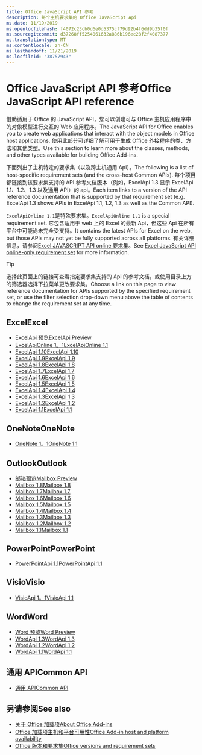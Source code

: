 ```yaml
---
title: Office JavaScript API 参考
description: 每个主机要求集的 Office JavaScript Api
ms.date: 11/19/2019
ms.openlocfilehash: f4072c23cb0d6e0d5375cf79d92b4f6dd9b35f0f
ms.sourcegitcommit: d37268ff5254061632a886b196ec28f2f4087377
ms.translationtype: MT
ms.contentlocale: zh-CN
ms.lasthandoff: 11/21/2019
ms.locfileid: "38757943"
---
```

# <a name="office-javascript-api-reference"></a><span data-ttu-id="b38a0-103">Office JavaScript API 参考</span><span class="sxs-lookup"><span data-stu-id="b38a0-103">Office JavaScript API reference</span></span>

<span data-ttu-id="b38a0-104">借助适用于 Office 的 JavaScript API，您可以创建可与 Office 主机应用程序中的对象模型进行交互的 Web 应用程序。</span><span class="sxs-lookup"><span data-stu-id="b38a0-104">The JavaScript API for Office enables you to create web applications that interact with the object models in Office host applications.</span></span> <span data-ttu-id="b38a0-105">使用此部分可详细了解可用于生成 Office 外接程序的类、方法和其他类型。</span><span class="sxs-lookup"><span data-stu-id="b38a0-105">Use this section to learn more about the classes, methods, and other types available for building Office Add-ins.</span></span>

<span data-ttu-id="b38a0-106">下面列出了主机特定的要求集（以及跨主机通用 Api）。</span><span class="sxs-lookup"><span data-stu-id="b38a0-106">The following is a list of host-specific requirement sets (and the cross-host Common APIs).</span></span> <span data-ttu-id="b38a0-107">每个项目都链接到该要求集支持的 API 参考文档版本（例如，ExcelApi 1.3 显示 ExcelApi 1.1、1.2、1.3 以及通用 API）的 api。</span><span class="sxs-lookup"><span data-stu-id="b38a0-107">Each item links to a version of the API reference documentation that is supported by that requirement set (e.g. ExcelApi 1.3 shows APIs in ExcelApi 1.1, 1.2, 1.3 as well as the Common API).</span></span>

<span data-ttu-id="b38a0-108">`ExcelApiOnline 1.1`是特殊要求集。</span><span class="sxs-lookup"><span data-stu-id="b38a0-108">`ExcelApiOnline 1.1` is a special requirement set.</span></span> <span data-ttu-id="b38a0-109">它包含适用于 web 上的 Excel 的最新 Api，但这些 Api 在所有平台中可能尚未完全受支持。</span><span class="sxs-lookup"><span data-stu-id="b38a0-109">It contains the latest APIs for Excel on the web, but those APIs may not yet be fully supported across all platforms.</span></span> <span data-ttu-id="b38a0-110">有关详细信息，请参阅[Excel JAVASCRIPT API online 要求集](/office/dev/add-ins/reference/requirement-sets/excel-api-online-requirement-set)。</span><span class="sxs-lookup"><span data-stu-id="b38a0-110">See [Excel JavaScript API online-only requirement set](/office/dev/add-ins/reference/requirement-sets/excel-api-online-requirement-set) for more information.</span></span>

> [!TIP]
> <span data-ttu-id="b38a0-111">选择此页面上的链接可查看指定要求集支持的 Api 的参考文档，或使用目录上方的筛选器选择下拉菜单更改要求集。</span><span class="sxs-lookup"><span data-stu-id="b38a0-111">Choose a link on this page to view reference documentation for APIs supported by the specified requirement set, or use the filter selection drop-down menu above the table of contents to change the requirement set at any time.</span></span>

## <a name="excel"></a><span data-ttu-id="b38a0-112">Excel</span><span class="sxs-lookup"><span data-stu-id="b38a0-112">Excel</span></span>

- [<span data-ttu-id="b38a0-113">ExcelApi 预览</span><span class="sxs-lookup"><span data-stu-id="b38a0-113">ExcelApi Preview</span></span>](/javascript/api/excel?view=excel-js-preview)
- [<span data-ttu-id="b38a0-114">ExcelApiOnline 1。1</span><span class="sxs-lookup"><span data-stu-id="b38a0-114">ExcelApiOnline 1.1</span></span>](/javascript/api/excel?view=excel-js-online)
- [<span data-ttu-id="b38a0-115">ExcelApi 1.10</span><span class="sxs-lookup"><span data-stu-id="b38a0-115">ExcelApi 1.10</span></span>](/javascript/api/excel?view=excel-js-1.10)
- [<span data-ttu-id="b38a0-116">ExcelApi 1.9</span><span class="sxs-lookup"><span data-stu-id="b38a0-116">ExcelApi 1.9</span></span>](/javascript/api/excel?view=excel-js-1.9)
- [<span data-ttu-id="b38a0-117">ExcelApi 1.8</span><span class="sxs-lookup"><span data-stu-id="b38a0-117">ExcelApi 1.8</span></span>](/javascript/api/excel?view=excel-js-1.8)
- [<span data-ttu-id="b38a0-118">ExcelApi 1.7</span><span class="sxs-lookup"><span data-stu-id="b38a0-118">ExcelApi 1.7</span></span>](/javascript/api/excel?view=excel-js-1.7)
- [<span data-ttu-id="b38a0-119">ExcelApi 1.6</span><span class="sxs-lookup"><span data-stu-id="b38a0-119">ExcelApi 1.6</span></span>](/javascript/api/excel?view=excel-js-1.6)
- [<span data-ttu-id="b38a0-120">ExcelApi 1.5</span><span class="sxs-lookup"><span data-stu-id="b38a0-120">ExcelApi 1.5</span></span>](/javascript/api/excel?view=excel-js-1.5)
- [<span data-ttu-id="b38a0-121">ExcelApi 1.4</span><span class="sxs-lookup"><span data-stu-id="b38a0-121">ExcelApi 1.4</span></span>](/javascript/api/excel?view=excel-js-1.4)
- [<span data-ttu-id="b38a0-122">ExcelApi 1.3</span><span class="sxs-lookup"><span data-stu-id="b38a0-122">ExcelApi 1.3</span></span>](/javascript/api/excel?view=excel-js-1.3)
- [<span data-ttu-id="b38a0-123">ExcelApi 1.2</span><span class="sxs-lookup"><span data-stu-id="b38a0-123">ExcelApi 1.2</span></span>](/javascript/api/excel?view=excel-js-1.2)
- [<span data-ttu-id="b38a0-124">ExcelApi 1.1</span><span class="sxs-lookup"><span data-stu-id="b38a0-124">ExcelApi 1.1</span></span>](/javascript/api/excel?view=excel-js-1.1)

## <a name="onenote"></a><span data-ttu-id="b38a0-125">OneNote</span><span class="sxs-lookup"><span data-stu-id="b38a0-125">OneNote</span></span>

- [<span data-ttu-id="b38a0-126">OneNote 1。1</span><span class="sxs-lookup"><span data-stu-id="b38a0-126">OneNote 1.1</span></span>](/javascript/api/onenote?view=onenote-js-1.1)

## <a name="outlook"></a><span data-ttu-id="b38a0-127">Outlook</span><span class="sxs-lookup"><span data-stu-id="b38a0-127">Outlook</span></span>

- [<span data-ttu-id="b38a0-128">邮箱预览</span><span class="sxs-lookup"><span data-stu-id="b38a0-128">Mailbox Preview</span></span>](/javascript/api/outlook?view=outlook-js-preview)
- [<span data-ttu-id="b38a0-129">Mailbox 1.8</span><span class="sxs-lookup"><span data-stu-id="b38a0-129">Mailbox 1.8</span></span>](/javascript/api/outlook?view=outlook-js-1.8)
- [<span data-ttu-id="b38a0-130">Mailbox 1.7</span><span class="sxs-lookup"><span data-stu-id="b38a0-130">Mailbox 1.7</span></span>](/javascript/api/outlook?view=outlook-js-1.7)
- [<span data-ttu-id="b38a0-131">Mailbox 1.6</span><span class="sxs-lookup"><span data-stu-id="b38a0-131">Mailbox 1.6</span></span>](/javascript/api/outlook?view=outlook-js-1.6)
- [<span data-ttu-id="b38a0-132">Mailbox 1.5</span><span class="sxs-lookup"><span data-stu-id="b38a0-132">Mailbox 1.5</span></span>](/javascript/api/outlook?view=outlook-js-1.5)
- [<span data-ttu-id="b38a0-133">Mailbox 1.4</span><span class="sxs-lookup"><span data-stu-id="b38a0-133">Mailbox 1.4</span></span>](/javascript/api/outlook?view=outlook-js-1.4)
- [<span data-ttu-id="b38a0-134">Mailbox 1.3</span><span class="sxs-lookup"><span data-stu-id="b38a0-134">Mailbox 1.3</span></span>](/javascript/api/outlook?view=outlook-js-1.3)
- [<span data-ttu-id="b38a0-135">Mailbox 1.2</span><span class="sxs-lookup"><span data-stu-id="b38a0-135">Mailbox 1.2</span></span>](/javascript/api/outlook?view=outlook-js-1.2)
- [<span data-ttu-id="b38a0-136">Mailbox 1.1</span><span class="sxs-lookup"><span data-stu-id="b38a0-136">Mailbox 1.1</span></span>](/javascript/api/outlook?view=outlook-js-1.1)

## <a name="powerpoint"></a><span data-ttu-id="b38a0-137">PowerPoint</span><span class="sxs-lookup"><span data-stu-id="b38a0-137">PowerPoint</span></span>

- [<span data-ttu-id="b38a0-138">PowerPointApi 1.1</span><span class="sxs-lookup"><span data-stu-id="b38a0-138">PowerPointApi 1.1</span></span>](/javascript/api/powerpoint?view=powerpoint-js-1.1)

## <a name="visio"></a><span data-ttu-id="b38a0-139">Visio</span><span class="sxs-lookup"><span data-stu-id="b38a0-139">Visio</span></span>

- [<span data-ttu-id="b38a0-140">VisioApi 1。1</span><span class="sxs-lookup"><span data-stu-id="b38a0-140">VisioApi 1.1</span></span>](/javascript/api/visio?view=visio-js-1.1)

## <a name="word"></a><span data-ttu-id="b38a0-141">Word</span><span class="sxs-lookup"><span data-stu-id="b38a0-141">Word</span></span>

- [<span data-ttu-id="b38a0-142">Word 预览</span><span class="sxs-lookup"><span data-stu-id="b38a0-142">Word Preview</span></span>](/javascript/api/word?view=word-js-preview)
- [<span data-ttu-id="b38a0-143">WordApi 1.3</span><span class="sxs-lookup"><span data-stu-id="b38a0-143">WordApi 1.3</span></span>](/javascript/api/word?view=word-js-1.3)
- [<span data-ttu-id="b38a0-144">WordApi 1.2</span><span class="sxs-lookup"><span data-stu-id="b38a0-144">WordApi 1.2</span></span>](/javascript/api/word?view=word-js-1.2)
- [<span data-ttu-id="b38a0-145">WordApi 1.1</span><span class="sxs-lookup"><span data-stu-id="b38a0-145">WordApi 1.1</span></span>](/javascript/api/word?view=word-js-1.1)

## <a name="common-api"></a><span data-ttu-id="b38a0-146">通用 API</span><span class="sxs-lookup"><span data-stu-id="b38a0-146">Common API</span></span>

- [<span data-ttu-id="b38a0-147">通用 API</span><span class="sxs-lookup"><span data-stu-id="b38a0-147">Common API</span></span>](/javascript/api/office?view=common-js)

## <a name="see-also"></a><span data-ttu-id="b38a0-148">另请参阅</span><span class="sxs-lookup"><span data-stu-id="b38a0-148">See also</span></span>

- [<span data-ttu-id="b38a0-149">关于 Office 加载项</span><span class="sxs-lookup"><span data-stu-id="b38a0-149">About Office Add-ins</span></span>](/office/dev/add-ins/overview)
- [<span data-ttu-id="b38a0-150">Office 加载项主机和平台可用性</span><span class="sxs-lookup"><span data-stu-id="b38a0-150">Office Add-in host and platform availability</span></span>](/office/dev/add-ins/overview/office-add-in-availability)
- [<span data-ttu-id="b38a0-151">Office 版本和要求集</span><span class="sxs-lookup"><span data-stu-id="b38a0-151">Office versions and requirement sets</span></span>](/office/dev/add-ins/develop/office-versions-and-requirement-sets)
